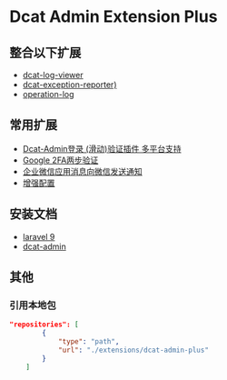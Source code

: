 # Dcat Admin Extension Plus

## 整合以下扩展

- [dcat-log-viewer](https://packagist.org/packages/super-eggs/dcat-log-viewer)
- [dcat-exception-reporter)](https://packagist.org/packages/weiaibaicai/dcat-exception-reporter)
- [operation-log](https://packagist.org/packages/dcat-admin/operation-log)

## 常用扩展

- [Dcat-Admin登录 (滑动)验证插件 多平台支持](https://packagist.org/packages/asundust/dcat-auth-captcha)
- [Google 2FA两步验证](https://packagist.org/packages/asundust/dcat-auth-google-2fa)
- [企业微信应用消息向微信发送通知](https://packagist.org/packages/asundust/dcat-wechat-work-push)
- [增强配置](https://packagist.org/packages/celaraze/dcat-extension-plus)

## 安装文档

- [laravel 9](https://learnku.com/docs/laravel/9.x/installation/12200#1dabc3)
- [dcat-admin](https://learnku.com/docs/dcat-admin/2.x/install/8081)

## 其他

### 引用本地包

```json
"repositories": [
        {
            "type": "path",
            "url": "./extensions/dcat-admin-plus"
        }
    ]
```
